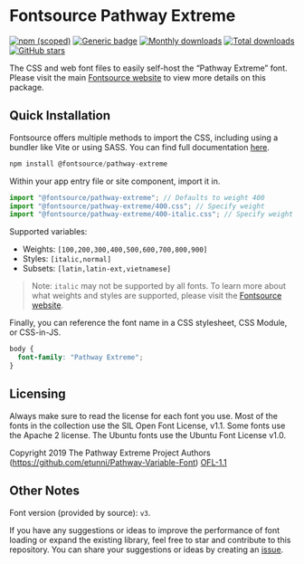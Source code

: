 # Fontsource Pathway Extreme

[![npm (scoped)](https://img.shields.io/npm/v/@fontsource/pathway-extreme?color=brightgreen)](https://www.npmjs.com/package/@fontsource/pathway-extreme) [![Generic badge](https://img.shields.io/badge/fontsource-passing-brightgreen)](https://github.com/fontsource/fontsource) [![Monthly downloads](https://badgen.net/npm/dm/@fontsource/pathway-extreme)](https://github.com/fontsource/fontsource) [![Total downloads](https://badgen.net/npm/dt/@fontsource/pathway-extreme)](https://github.com/fontsource/fontsource) [![GitHub stars](https://img.shields.io/github/stars/fontsource/fontsource.svg?style=social&label=Star)](https://github.com/fontsource/fontsource/stargazers)

The CSS and web font files to easily self-host the “Pathway Extreme” font. Please visit the main [Fontsource website](https://fontsource.org/fonts/pathway-extreme) to view more details on this package.

## Quick Installation

Fontsource offers multiple methods to import the CSS, including using a bundler like Vite or using SASS. You can find full documentation [here](https://fontsource.org/docs/getting-started/introduction).

```javascript
npm install @fontsource/pathway-extreme
```

Within your app entry file or site component, import it in.

```javascript
import "@fontsource/pathway-extreme"; // Defaults to weight 400
import "@fontsource/pathway-extreme/400.css"; // Specify weight
import "@fontsource/pathway-extreme/400-italic.css"; // Specify weight and style
```

Supported variables:
- Weights: `[100,200,300,400,500,600,700,800,900]`
- Styles: `[italic,normal]`
- Subsets: `[latin,latin-ext,vietnamese]`

> Note: `italic` may not be supported by all fonts. To learn more about what weights and styles are supported, please visit the [Fontsource website](https://fontsource.org/fonts/pathway-extreme).

Finally, you can reference the font name in a CSS stylesheet, CSS Module, or CSS-in-JS.

```css
body {
  font-family: "Pathway Extreme";
}
```

## Licensing
Always make sure to read the license for each font you use. Most of the fonts in the collection use the SIL Open Font License, v1.1. Some fonts use the Apache 2 license. The Ubuntu fonts use the Ubuntu Font License v1.0.

Copyright 2019 The Pathway Extreme Project Authors (https://github.com/etunni/Pathway-Variable-Font)
[OFL-1.1](http://scripts.sil.org/OFL)

## Other Notes
Font version (provided by source): `v3`.

If you have any suggestions or ideas to improve the performance of font loading or expand the existing library, feel free to star and contribute to this repository. You can share your suggestions or ideas by creating an [issue](https://github.com/fontsource/fontsource/issues).